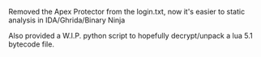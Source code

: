 Removed the Apex Protector from the login.txt, now it's easier to static analysis in IDA/Ghrida/Binary Ninja

Also provided a W.I.P. python script to hopefully decrypt/unpack a lua 5.1 bytecode file. 
